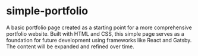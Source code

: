 # simple-portfolio
A basic portfolio page created as a starting point for a more comprehensive portfolio website. Built with HTML and CSS, this simple page serves as a foundation for future development using frameworks like React and Gatsby. The content will be expanded and refined over time.
